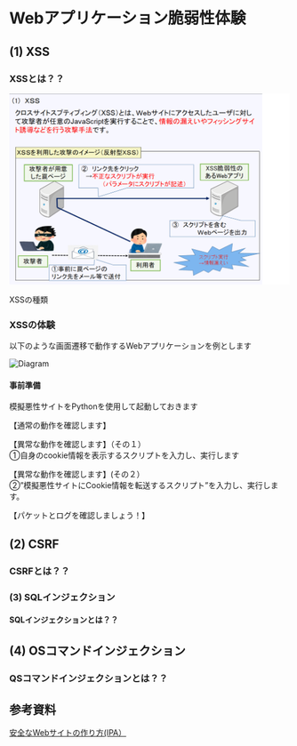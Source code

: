 # Webアプリケーション脆弱性体験

## (1) XSS<br>


### XSSとは？？<br>
 ![Diagram](./images/xss-1.jpg)<br>

XSSの種類<br>

### XSSの体験<br>
以下のような画面遷移で動作するWebアプリケーションを例とします<br>

 ![Diagram](./images/xss-.jpg)<br>




#### 事前準備<br>
模擬悪性サイトをPythonを使用して起動しておきます<br>



【通常の動作を確認します】<br>




【異常な動作を確認します】（その１）<br>
①自身のcookie情報を表示するスクリプトを入力し、実行します




【異常な動作を確認します】(その２）<br>
②”模擬悪性サイトにCookie情報を転送するスクリプト”を入力し、実行します。





【パケットとログを確認しましょう！】<br>








## (2) CSRF<br>

### CSRFとは？？<br>






### (3) SQLインジェクション<br>
#### SQLインジェクションとは？？<br>







## (4) OSコマンドインジェクション
### QSコマンドインジェクションとは？？<br>



## 参考資料
  [安全なWebサイトの作り方(IPA）](https://www.ipa.go.jp/security/vuln/websecurity/about.html)<br>
 
   



  
